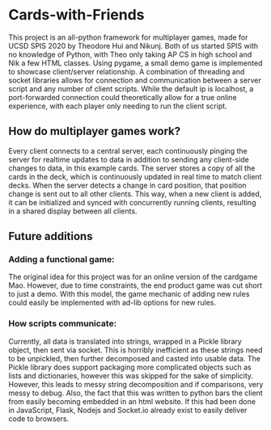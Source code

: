 # Cards-with-Friends
This project is an all-python framework for multiplayer games, made for UCSD SPIS 2020 by Theodore Hui and Nikunj. Both of us started SPIS with no knowledge of Python, with Theo only taking AP CS in high school and Nik a few HTML classes. Using pygame, a small demo game is implemented to showcase client/server relationship. A combination of threading and socket libraries allows for connection and communication between a server script and any number of client scripts. While the default ip is localhost, a port-forwarded connection could theoretically allow for a true online experience, with each player only needing to run the client script. 
## How do multiplayer games work?
Every client connects to a central server, each continuously pinging the server for realtime updates to data in addition to sending any client-side changes to data, in this example cards. The server stores a copy of all the cards in the deck, which is continuously updated in real time to match client decks. When the server detects a change in card position, that position change is sent out to all other clients. This way, when a new client is added, it can be initialized and synced with concurrently running clients, resulting in a shared display between all clients.
## Future additions
### Adding a functional game:
The original idea for this project was for an online version of the cardgame Mao. However, due to time constraints, the end product game was cut short to just a demo. With this model, the game mechanic of adding new rules could easily be implemented with ad-lib options for new rules.
### How scripts communicate:
 Currently, all data is translated into strings, wrapped in a Pickle library object, then sent via socket. This is horribly inefficient as these strings need to be unpickled, then further decomposed and casted into usable data. The Pickle library does support packaging more complicated objects such as lists and dictionaries, however this was skipped for the sake of simplicity. However, this leads to messy string decomposition and if comparisons, very messy to debug. Also, the fact that this was written to python bars the client from easily becoming embedded in an html website. If this had been done in JavaScript, Flask, Nodejs and Socket.io already exist to easily deliver code to browsers. 
